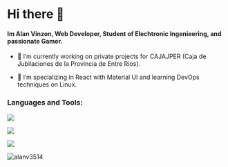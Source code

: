 # Hi there 👋 
#### Im Alan Vinzon,  Web Developer, Student of Elechtronic Ingenieering, and passionate Gamer.

- 🔭 I’m currently working on private projects for CAJAJPER (Caja de Jubilaciones de la Provincia de Entre Rios). 

- 🌱 I’m specializing in React with Material UI and learning DevOps techniques on Linux.
    

<h3 align="left">Languages and Tools:</h3>
<p align="left">
    <img src="https://skillicons.dev/icons?i=html,css,js,ts,react,redux" />
</p>
<p align="left">
    <img src="https://skillicons.dev/icons?i=linux,nginx,docker,mysql,postgres,postman" />
</p>
<p align="left">
    <img src="https://skillicons.dev/icons?i=java,spring,nodejs,python" />
</p>


<p align="left"> <img src="https://komarev.com/ghpvc/?username=alanv3514&label=Profile%20views&color=0e75b6&style=flat" alt="alanv3514" /> </p>





